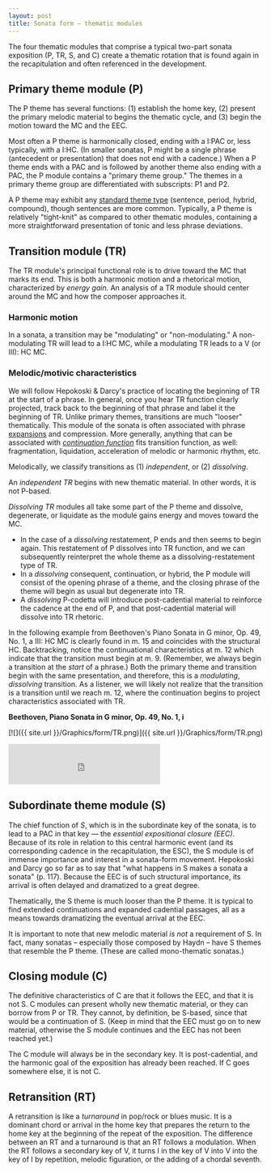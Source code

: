 ```yaml
---
layout: post
title: Sonata form – thematic modules
---
```


The four thematic modules that comprise a typical two-part sonata exposition (P, TR, S, and C) create a thematic rotation that is found again in the recapitulation and often referenced in the development.

## Primary theme module (P)

The P theme has several functions: (1) establish the home key, (2) present the primary melodic material to begins the thematic cycle, and (3) begin the motion toward the MC and the EEC.

Most often a P theme is harmonically closed, ending with a I:PAC or, less typically, with a I:HC. (In smaller sonatas, P might be a single phrase (antecedent or presentation) that does not end with a cadence.) When a P theme ends with a PAC and is followed by another theme also ending with a PAC, the P module contains a "primary theme group." The themes in a primary theme group are differentiated with subscripts: P1 and P2.

A P theme may exhibit any [standard theme type](classicalThemes.html) (sentence, period, hybrid, compound), though sentences are more common. Typically, a P theme is relatively "tight-knit" as compared to other thematic modules, containing a more straightforward presentation of tonic and less phrase deviations.

## Transition module (TR)

The TR module's principal functional role is to drive toward the MC that marks its end. This is both a harmonic motion and a rhetorical motion, characterized by _energy gain_. An analysis of a TR module should center around the MC and how the composer approaches it.

### Harmonic motion

In a sonata, a transition may be "modulating" or "non-modulating." A non-modulating TR will lead to a I:HC MC, while a modulating TR leads to a V (or III): HC MC.

### Melodic/motivic characteristics

We will follow Hepokoski & Darcy's practice of locating the beginning of TR at the start of a phrase. In general, once you hear TR function clearly projected, track back to the beginning of that phrase and label it the beginning of TR. Unlike primary themes, transitions are much "looser" thematically. This module of the sonata is often associated with phrase [expansions](internalExpansions.html) and compression. More generally, anything that can be associated with [*continuation function*](sentence.html) fits transition function, as well: fragmentation, liquidation, acceleration of melodic or harmonic rhythm, etc.

Melodically, we classify transitions as (1) _independent_, or (2) _dissolving_.

An _independent TR_ begins with new thematic material. In other words, it is not P-based.

_Dissolving TR_ modules all take some part of the P theme and dissolve, degenerate, or liquidate as the module gains energy and moves toward the MC.

* In the case of a _dissolving_ restatement, P ends and then seems to begin again. This restatement of P dissolves into TR function, and we can subsequently reinterpret the whole theme as a dissolving-restatement type of TR.
* In a _dissolving_ consequent, continuation, or hybrid, the P module will consist of the opening phrase of a theme, and the closing phrase of the theme will begin as usual but degenerate into TR.
* A _dissolving_ P-codetta will introduce post-cadential material to reinforce the cadence at the end of P, and that post-cadential material will dissolve into TR rhetoric.

In the following example from Beethoven's Piano Sonata in G minor, Op. 49, No. 1, a III: HC MC is clearly found in m. 15 and coincides with the structural HC. Backtracking, notice the continuational characteristics at m. 12 which indicate that the transition must begin at m. 9. (Remember, we always begin a transition at the _start_ of a phrase.) Both the primary theme and transition begin with the same presentation, and therefore, this is a _modulating_, _dissolving_ transition. As a listener, we will likely not realize that the transition is a transition until we reach m. 12, where the continuation begins to project characteristics associated with TR.


**Beethoven, Piano Sonata in G minor, Op. 49, No. 1, i**

[![]({{ site.url }}/Graphics/form/TR.png)]({{ site.url }}/Graphics/form/TR.png)

<iframe src="https://embed.spotify.com/?uri=spotify:track:5NSEaoEaSNdD3XQM54e0C6" width="300" height="80" frameborder="0" allowtransparency="true"></iframe>

## Subordinate theme module (S)

The chief function of _S_, which is in the subordinate key of the sonata, is to lead to a PAC in that key — the _essential expositional closure (EEC)_. Because of its role in relation to this central harmonic event (and its corresponding cadence in the recapitulation, the ESC), the S module is of immense importance and interest in a sonata-form movement. Hepokoski and Darcy go so far as to say that "what happens in S makes a sonata a sonata" (p. 117). Because the EEC is of such structural importance, its arrival is often delayed and dramatized to a great degree.

Thematically, the S theme is much looser than the P theme. It is typical to find extended continuations and expanded cadential passages, all as a means towards dramatizing the eventual arrival at the EEC.

It is important to note that new melodic material _is not_ a requirement of S. In fact, many sonatas – especially those composed by Haydn – have S themes that resemble the P theme. (These are called mono-thematic sonatas.)

## Closing module (C)

The definitive characteristics of C are that it follows the EEC, and that it is not S. C modules can present wholly new thematic material, or they can borrow from P or TR. They cannot, by definition, be S-based, since that would be a continuation of S. (Keep in mind that the EEC must go on to new material, otherwise the S module continues and the EEC has not been reached yet.)

The C module will always be in the secondary key. It is post-cadential, and the harmonic goal of the exposition has already been reached. If C goes somewhere else, it is not C.

## Retransition (RT)

A retransition is like a _turnaround_ in pop/rock or blues music. It is a dominant chord or arrival in the home key that prepares the return to the home key at the beginning of the repeat of the exposition. The difference between an RT and a turnaround is that an RT follows a modulation. When the RT follows a secondary key of V, it turns I in the key of V into V into the key of I by repetition, melodic figuration, or the adding of a chordal seventh.